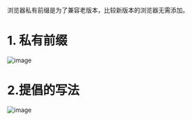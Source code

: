 浏览器私有前缀是为了兼容老版本，比较新版本的浏览器无需添加。  
# 1. 私有前缀  
![image](https://github.com/Happy-jianghui/Frontend-Learning/assets/98568967/38acdc73-dedb-431b-82a9-d1ab2bac01c3)

# 2.提倡的写法
![image](https://github.com/Happy-jianghui/Frontend-Learning/assets/98568967/a092625d-a53e-4b47-8406-454f9ae69553)
